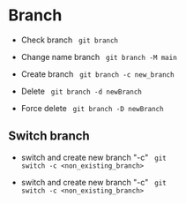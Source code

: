 # Branch

- Check branch
  <code language="jsx">
  git branch
  </code>

- Change name branch
  <code language="jsx">
  git branch -M main
  </code>

- Create branch
  <code language="jsx">
  git branch -c new_branch
  </code>

- Delete
  <code language="jsx">
  git branch -d newBranch
  </code>

- Force delete
  <code language="jsx">
  git branch -D newBranch
  </code>

## Switch branch

- switch and create new branch "-c"
  <code language="jsx">
  git switch -c <non_existing_branch>
  </code>

- switch and create new branch "-c"
  <code language="jsx">
  git switch -c <non_existing_branch>
  </code>
